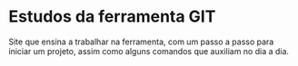 # Estudos da ferramenta GIT
Site que ensina a trabalhar na ferramenta, 
com um passo a passo para iniciar um projeto, 
assim como alguns comandos que auxiliam no dia a dia.